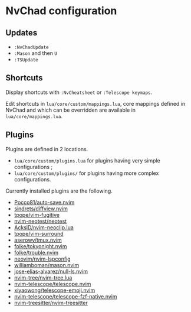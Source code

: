 # NvChad configuration

## Updates

- `:NvChadUpdate`
- `:Mason` and then `U`
- `:TSUpdate`

## Shortcuts

Display shortcuts with `:NvCheatsheet` or `:Telescope keymaps`.

Edit shortcuts in `lua/core/custom/mappings.lua`, core mappings defined in NvChad and which can be overridden are available in `lua/core/mappings.lua`.


## Plugins

Plugins are defined in 2 locations.

- `lua/core/custom/plugins.lua` for plugins having very simple configurations ;
- `lua/core/custom/plugins/` for plugins having more complex configurations.

Currently installed plugins are the following.

- [Pocco81/auto-save.nvim](https://github.com/Pocco81/auto-save.nvim)
- [sindrets/diffview.nvim](https://github.com/sindrets/diffview.nvim)
- [tpope/vim-fugitive](https://github.com/tpope/vim-fugitive)
- [nvim-neotest/neotest](https://github.com/nvim-neotest/neotest)
- [AckslD/nvim-neoclip.lua](https://github.com/AckslD/nvim-neoclip.lua)
- [tpope/vim-surround](https://github.com/tpope/vim-surround)
- [aserowy/tmux.nvim](https://github.com/aserowy/tmux.nvim)
- [folke/tokyonight.nvim](folke/tokyonight.nvim)
- [folke/trouble.nvim](https://github.com/folke/trouble.nvim)
- [neovim/nvim-lspconfig](https://github.com/neovim/nvim-lspconfig)
- [williamboman/mason.nvim](https://github.com/williamboman/mason.nvim)
- [jose-elias-alvarez/null-ls.nvim](https://github.com/jose-elias-alvarez/null-ls.nvim)
- [nvim-tree/nvim-tree.lua](https://github.com/nvim-tree/nvim-tree.lua)
- [nvim-telescope/telescope.nvim](https://github.com/nvim-telescope/telescope.nvim)
- [xiyaowong/telescope-emoji.nvim]()
- [nvim-telescope/telescope-fzf-native.nvim](https://github.com/nvim-telescope/telescope-fzf-native.nvim)
- [nvim-treesitter/nvim-treesitter](https://github.com/nvim-treesitter/nvim-treesitter)

